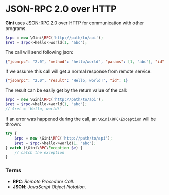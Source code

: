 # JSON-RPC 2.0 over HTTP

**Gini** uses [JSON-RPC 2.0](http://www.jsonrpc.org) over HTTP for communication with other programs.

```php
$rpc = new \Gini\RPC('http://path/to/api');
$ret = $rpc->hello->world(1, "abc");
```
The call will send following json:
```json
{"jsonrpc": "2.0", "method": "hello/world", "params": [1, "abc"], "id": 1}
```

If we assume this call will get a normal response from remote service.
```json
{"jsonrpc": "2.0", "result": "Hello, world!", "id": 1}
```

The result can be easily get by the return value of the call:
```php
$rpc = new \Gini\RPC('http://path/to/api');
$ret = $rpc->hello->world(1, "abc");
// $ret = 'Hello, world!'
```

If an error was happened during the call, an `\Gini\RPC\Exception` will be thrown:
```php
try {
    $rpc = new \Gini\RPC('http://path/to/api');
    $ret = $rpc->hello->world(1, "abc");
} catch (\Gini\RPC\Exception $e) {
    // catch the exception
}
```

### Terms
* **RPC**: _Remote Procedure Call_.
* **JSON**: _JavaScript Object Notation_.
